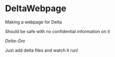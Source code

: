 # DeltaWebpage
Making a webpage for Delta

Should be safe with no confidential information on it

*Delta-Gro*

Just add delta files and watch it run!
